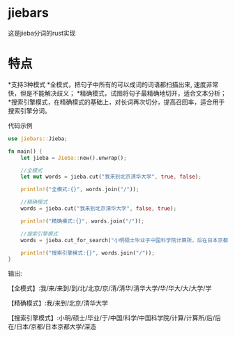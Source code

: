 # jiebars

这是jieba分词的rust实现

特点
========
 *支持3种模式
    *全模式，把句子中所有的可以成词的词语都扫描出来, 速度非常快，但是不能解决歧义；
    *精确模式，试图将句子最精确地切开，适合文本分析；
    *搜索引擎模式，在精确模式的基础上，对长词再次切分，提高召回率，适合用于搜索引擎分词。

代码示例
```rust
use jiebars::Jieba;

fn main() {
    let jieba = Jieba::new().unwrap();

    //全模式
    let mut words = jieba.cut("我来到北京清华大学", true, false);

    println!("全模式:{}", words.join("/"));

    //精确模式
    words = jieba.cut("我来到北京清华大学", false, true);

    println!("精确模式:{}", words.join("/"));

    //搜索引擎模式
    words = jieba.cut_for_search("小明硕士毕业于中国科学院计算所，后在日本京都大学深造");

    println!("搜索引擎模式:{}", words.join("/"));
}
```
输出:

【全模式】:我/来/来到/到/北/北京/京/清/清华/清华大学/华/华大/大/大学/学

【精确模式】:我/来到/北京/清华大学

【搜索引擎模式】:小明/硕士/毕业/于/中国/科学/中国科学院/计算/计算所/后/后在/日本/京都/日本京都大学/深造